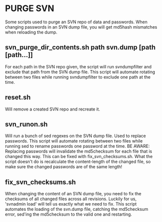 # PURGE SVN

Some scripts used to purge an SVN repo of data and passwords.
When changing passwords in an SVN dump file, you will get md5hash mismatches when reloading the dump.


## svn_purge_dir_contents.sh path svn.dump [path [path...]]
For each path in the SVN repo given, the script will run svndumpfilter and exclude that path from the SVN dump file.
This script will automate rotating between two files while running svndumpfilter to exclude one path at the time.

## reset.sh
Will remove a created SVN repo and recreate it.

## svn_runon.sh
Will run a bunch of sed regexes on the SVN dump file. Used to replace passwords.
This script will automate rotating between two files while running sed to rename passwords one password at the time.
BE AWARE: Replacing passwords will invalidate the md5checksum for each file that is changed this way. This can be fixed with fix_svn_checksums.sh. What the script doesn't do is recalculate the content-length of the changed file, so make sure the changed passwords are of the same length!

## fix_svn_checksums.sh
When changing the content of an SVN dump file, you need to fix the checksums of all changed files across all revisions. Luckily for us, 'svnadmin load' will tell us exactly what we need to fix.
This script automates the loading of the svn.dump file, catching the md5checksum error, sed'ing the md5checksum to the valid one and restarting. 
